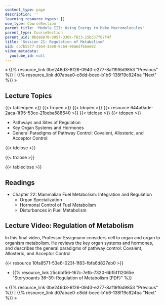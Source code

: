 ```yaml
---
content_type: page
description: ''
learning_resource_types: []
ocw_type: CourseSection
parent_title: 'Module III: Using Energy to Make Macromolecules'
parent_type: CourseSection
parent_uid: 0bdeb870-0057-3309-f833-15b337f07f4f
title: 'Session 21: Regulation of Metabolism'
uid: cb7b5577-39a4-3a08-9c64-90a6df6bee82
video_metadata:
  youtube_id: null
---
```


« {{% resource_link 0be246d3-8f26-0940-e277-8af19f6d9853 "Previous" %}} | {{% resource_link d07abae0-c8dd-bcec-b1b6-138f19c824ba "Next" %}} »

Lecture Topics
--------------

{{< tableopen >}}
{{< tropen >}}
{{< tdopen >}}
{{< resource 644a0ade-2aca-1f95-53ce-21beba588640 >}}
{{< tdclose >}}
{{< tdopen >}}


*   Pathways and Sites of Regulation
*   Key Organ Systems and Hormones
*   General Paradigms of Pathway Control: Covalent, Allosteric, and Acceptor Control


{{< tdclose >}}

{{< trclose >}}

{{< tableclose >}}

Readings
--------

*   Chapter 22: Mammalian Fuel Metabolism: Integration and Regulation
    *   Organ Specialization
    *   Hormonal Control of Fuel Metabolism
    *   Disturbances in Fuel Metabolism

Lecture Video: Regulation of Metabolism
---------------------------------------

In this final video, Professor Essigmann considers cell to organ and organ to organism metabolism. He reviews the key organ systems and hormones, and describes the general paradigms of pathway control: Covalent, Allosteric, and Acceptor Control.

{{< resource 10fa8571-53e6-023f-1f83-fbfa6d827eb0 >}}

*   {{% resource_link 25cbbf56-167c-7e1b-7320-6bf5f112065e "Storyboards 36–39: Regulation of Metabolism (PDF)" %}}

« {{% resource_link 0be246d3-8f26-0940-e277-8af19f6d9853 "Previous" %}} | {{% resource_link d07abae0-c8dd-bcec-b1b6-138f19c824ba "Next" %}} »